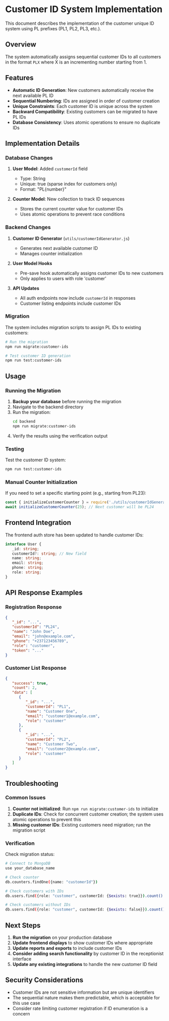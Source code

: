 # Customer ID System Implementation

This document describes the implementation of the customer unique ID system using PL prefixes (PL1, PL2, PL3, etc.).

## Overview

The system automatically assigns sequential customer IDs to all customers in the format `PLX` where X is an incrementing number starting from 1.

## Features

-  **Automatic ID Generation**: New customers automatically receive the next available PL ID
-  **Sequential Numbering**: IDs are assigned in order of customer creation
-  **Unique Constraints**: Each customer ID is unique across the system
-  **Backward Compatibility**: Existing customers can be migrated to have PL IDs
-  **Database Consistency**: Uses atomic operations to ensure no duplicate IDs

## Implementation Details

### Database Changes

1. **User Model**: Added `customerId` field

   -  Type: String
   -  Unique: true (sparse index for customers only)
   -  Format: "PL{number}"

2. **Counter Model**: New collection to track ID sequences
   -  Stores the current counter value for customer IDs
   -  Uses atomic operations to prevent race conditions

### Backend Changes

1. **Customer ID Generator** (`utils/customerIdGenerator.js`)

   -  Generates next available customer ID
   -  Manages counter initialization

2. **User Model Hooks**

   -  Pre-save hook automatically assigns customer IDs to new customers
   -  Only applies to users with role 'customer'

3. **API Updates**
   -  All auth endpoints now include `customerId` in responses
   -  Customer listing endpoints include customer IDs

### Migration

The system includes migration scripts to assign PL IDs to existing customers:

```bash
# Run the migration
npm run migrate:customer-ids

# Test customer ID generation
npm run test:customer-ids
```

## Usage

### Running the Migration

1. **Backup your database** before running the migration
2. Navigate to the backend directory
3. Run the migration:
   ```bash
   cd backend
   npm run migrate:customer-ids
   ```
4. Verify the results using the verification output

### Testing

Test the customer ID system:

```bash
npm run test:customer-ids
```

### Manual Counter Initialization

If you need to set a specific starting point (e.g., starting from PL23):

```javascript
const { initializeCustomerCounter } = require('./utils/customerIdGenerator');
await initializeCustomerCounter(23); // Next customer will be PL24
```

## Frontend Integration

The frontend auth store has been updated to handle customer IDs:

```typescript
interface User {
   _id: string;
   customerId?: string; // New field
   name: string;
   email: string;
   phone: string;
   role: string;
}
```

## API Response Examples

### Registration Response

```json
{
   "_id": "...",
   "customerId": "PL24",
   "name": "John Doe",
   "email": "john@example.com",
   "phone": "+237123456789",
   "role": "customer",
   "token": "..."
}
```

### Customer List Response

```json
{
   "success": true,
   "count": 2,
   "data": [
      {
         "_id": "...",
         "customerId": "PL1",
         "name": "Customer One",
         "email": "customer1@example.com",
         "role": "customer"
      },
      {
         "_id": "...",
         "customerId": "PL2",
         "name": "Customer Two",
         "email": "customer2@example.com",
         "role": "customer"
      }
   ]
}
```

## Troubleshooting

### Common Issues

1. **Counter not initialized**: Run `npm run migrate:customer-ids` to initialize
2. **Duplicate IDs**: Check for concurrent customer creation; the system uses atomic operations to prevent this
3. **Missing customer IDs**: Existing customers need migration; run the migration script

### Verification

Check migration status:

```bash
# Connect to MongoDB
use your_database_name

# Check counter
db.counters.findOne({name: "customerId"})

# Check customers with IDs
db.users.find({role: "customer", customerId: {$exists: true}}).count()

# Check customers without IDs
db.users.find({role: "customer", customerId: {$exists: false}}).count()
```

## Next Steps

1. **Run the migration** on your production database
2. **Update frontend displays** to show customer IDs where appropriate
3. **Update reports and exports** to include customer IDs
4. **Consider adding search functionality** by customer ID in the receptionist interface
5. **Update any existing integrations** to handle the new customer ID field

## Security Considerations

-  Customer IDs are not sensitive information but are unique identifiers
-  The sequential nature makes them predictable, which is acceptable for this use case
-  Consider rate limiting customer registration if ID enumeration is a concern
